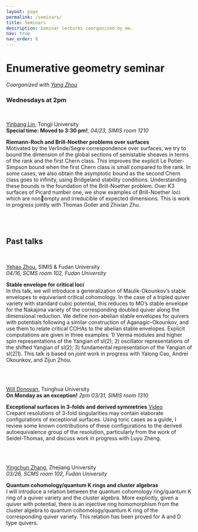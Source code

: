 ```yaml
---
layout: page
permalink: /seminars/
title: Seminars
description: Seminar lectures coorganized by me. 
nav: true
nav_order: 8
---
```



# Enumerative geometry seminar <br>
_Coorganized with [Yang Zhou](https://scms.fudan.edu.cn/info/2675/4994.htm)_<br>
### Wednesdays at 2pm
&nbsp;
&nbsp;


[Yinbang Lin](https://yinbang-lin.github.io/), Tongji University <br>
 **Special time: Moved to 3:30 pm!**, _04/23, SIMIS room 1210_

**Riemann-Roch and Brill-Noether problems over surfaces**<br>
Motivated by the Verlinde/Segre correspondence over surfaces, we try to bound the dimension of the global sections of semistable sheaves in terms of the rank and the first Chern class. This improves the explicit Le Potier-Simpson bound when the first Chern class is small compared to the rank. In some cases, we also obtain the asymptotic bound as the second Chern class goes to infinity, using Bridgeland stability conditions. Understanding these bounds is the foundation of the Brill-Noether problem. Over K3 surfaces of Picard number one, we show examples of Brill-Noether loci which are non￾empty and irreducible of expected dimensions. This is work in progress jointly with Thomas Goller and Zhixian Zhu.

<br/>
<br/>

## Past talks <br>
&nbsp;


[Yehao Zhou](https://sites.google.com/view/yehaozhou/home), SIMIS & Fudan University <br>
_04/16, SCMS room 102, Fudan University_ 

**Stable envelope for critical loci**<br>
In this talk, we will introduce a generalization of Maulik-Okounkov’s stable envelopes to equivariant critical cohomology. In the case of a tripled quiver variety with standard cubic potential, this reduces to MO’s stable envelope for the Nakajima variety of the corresponding doubled quiver along the dimensional reduction. We define non-abelian stable envelopes for quivers with potentials following a similar construction of Aganagic-Okounkov, and use them to relate critical COHAs to the abelian stable envelopes. Explicit computations are given in three examples: 1) Verma modules and higher spin representations of the Yangian of sl(2); 2) oscillator representations of the shifted Yangian of sl(2); 3) fundamental representation of the Yangian of sl(2|1). This talk is based on joint work in progress with Yalong Cao, Andrei Okounkov, and Zijun Zhou.

<br/>
<br/>

[Will Donovan](https://w-donovan.github.io/), Tsinghua University <br>
**On Monday as an exception!** _2pm 03/31, SIMIS room 1310_  

**Exceptional surfaces in 3-folds and derived symmetries** [Video](https://youtu.be/4q1dbNOgHS4?si=emQiKrCm3KZ4WBcA)<br> 
Crepant resolutions of 3-fold singularities may contain elaborate configurations of exceptional surfaces. Using toric cases as a guide, I review some known contributions of these configurations to the derived autoequivalence group of the resolution, particularly from the work of Seidel-Thomas, and discuss work in progress with Luyu Zheng.

<br/>
<br/>

[Yingchun Zhang](https://sites.google.com/view/yingchunzhangmathe/home), Zhejiang University <br>
_03/26, SCMS room 102, Fudan University_ 

**Quantum cohomology/quantum K rings and cluster algebras**<br>
I will introduce a relation between the quantum cohomology ring/quantum K ring of a quiver variety and the cluster algebra. More explicitly, given a quiver with potential, there is an injective ring homomorphism from the cluster algebra to quantum cohomology/quantum K ring of the corresponding quiver variety. This relation has been proved for A and D type quivers.

